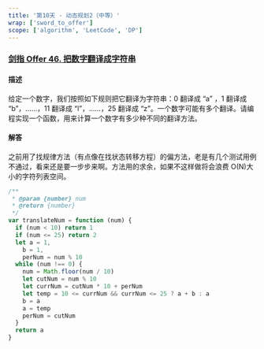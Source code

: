 ```yaml
---
title: '第10天 - 动态规划2（中等）'
wrap: ['sword_to_offer']
scope: ['algorithm', 'LeetCode', 'DP']
---
```


### [剑指 Offer 46. 把数字翻译成字符串](https://leetcode-cn.com/problems/ba-shu-zi-fan-yi-cheng-zi-fu-chuan-lcof/)

#### 描述

给定一个数字，我们按照如下规则把它翻译为字符串：0 翻译成 “a” ，1 翻译成 “b”，……，11 翻译成 “l”，……，25 翻译成 “z”。一个数字可能有多个翻译。请编程实现一个函数，用来计算一个数字有多少种不同的翻译方法。

#### 解答

之前用了找规律方法（有点像在找状态转移方程）的偏方法，老是有几个测试用例不通过，看来还是要一步步来啊。方法用的求余，如果不这样做将会浪费 O(N)大小的字符列表空间。

```javascript
/**
 * @param {number} num
 * @return {number}
 */
var translateNum = function (num) {
  if (num < 10) return 1
  if (num <= 25) return 2
  let a = 1,
    b = 1,
    perNum = num % 10
  while (num !== 0) {
    num = Math.floor(num / 10)
    let cutNum = num % 10
    let currNum = cutNum * 10 + perNum
    let temp = 10 <= currNum && currNum <= 25 ? a + b : a
    b = a
    a = temp
    perNum = cutNum
  }
  return a
}
```
